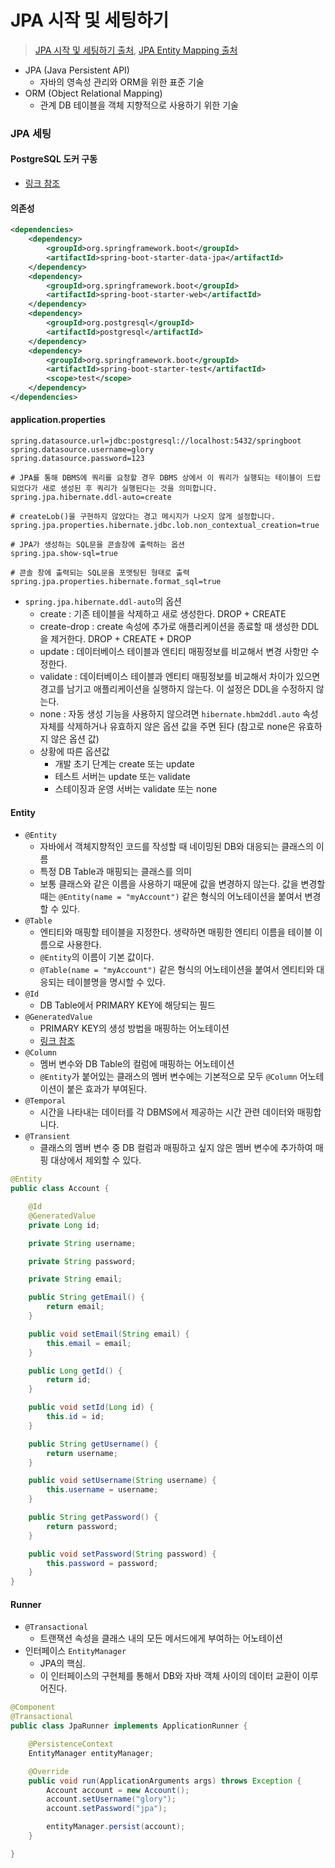 # JPA 시작 및 세팅하기

> [JPA 시작 및 세팅하기 출처](https://engkimbs.tistory.com/811?category=772527),
> [JPA Entity Mapping 출처](https://engkimbs.tistory.com/812?category=772527)

- JPA (Java Persistent API)
    - 자바의 영속성 관리와 ORM을 위한 표준 기술
- ORM (Object Relational Mapping)
    - 관계 DB 테이블을 객체 지향적으로 사용하기 위한 기술

### JPA 세팅

#### PostgreSQL 도커 구동

- [링크 참조](https://engkimbs.tistory.com/789)

#### 의존성

```xml
<dependencies>
    <dependency>
        <groupId>org.springframework.boot</groupId>
        <artifactId>spring-boot-starter-data-jpa</artifactId>
    </dependency>
    <dependency>
        <groupId>org.springframework.boot</groupId>
        <artifactId>spring-boot-starter-web</artifactId>
    </dependency>
    <dependency>
        <groupId>org.postgresql</groupId>
        <artifactId>postgresql</artifactId>
    </dependency>
    <dependency>
        <groupId>org.springframework.boot</groupId>
        <artifactId>spring-boot-starter-test</artifactId>
        <scope>test</scope>
    </dependency>
</dependencies>
```

#### application.properties

```properties
spring.datasource.url=jdbc:postgresql://localhost:5432/springboot
spring.datasource.username=glory
spring.datasource.password=123

# JPA를 통해 DBMS에 쿼리를 요청할 경우 DBMS 상에서 이 쿼리가 실행되는 테이블이 드랍되었다가 새로 생성된 후 쿼리가 실행된다는 것을 의미합니다.
spring.jpa.hibernate.ddl-auto=create

# createLob()을 구현하지 않았다는 경고 메시지가 나오지 않게 설정합니다.
spring.jpa.properties.hibernate.jdbc.lob.non_contextual_creation=true

# JPA가 생성하는 SQL문을 콘솔창에 출력하는 옵션
spring.jpa.show-sql=true

# 콘솔 창에 출력되는 SQL문을 포맷팅된 형태로 출력
spring.jpa.properties.hibernate.format_sql=true
```

- `spring.jpa.hibernate.ddl-auto`의 옵션
    - create : 기존 테이블을 삭제하고 새로 생성한다. DROP + CREATE
    - create-drop : create 속성에 추가로 애플리케이션을 종료할 때 생성한 DDL을 제거한다. DROP + CREATE + DROP
    - update : 데이터베이스 테이블과 엔티티 매핑정보를 비교해서 변경 사항만 수정한다.
    - validate : 데이터베이스 테이블과 엔티티 매핑정보를 비교해서 차이가 있으면 경고를 남기고 애플리케이션을 실행하지 않는다. 이 설정은 DDL을 수정하지 않는다.
    - none : 자동 생성 기능을 사용하지 않으려면 `hibernate.hbm2ddl.auto` 속성 자체를 삭제하거나 유효하지 않은 옵션 값을 주면 된다 (참고로 none은 유효하지 않은 옵션 값)
    - 상황에 따른 옵션값
        - 개발 초기 단계는 create 또는 update
        - 테스트 서버는 update 또는 validate
        - 스테이징과 운영 서버는 validate 또는 none

#### Entity

- `@Entity`
    - 자바에서 객체지향적인 코드를 작성할 때 네이밍된 DB와 대응되는 클래스의 이름
    - 특정 DB Table과 매핑되는 클래스를 의미
    - 보통 클래스와 같은 이름을 사용하기 때문에 값을 변경하지 않는다. 값을 변경할 때는 `@Entity(name = "myAccount")` 같은 형식의 어노테이션을 붙여서 변경할 수 있다.
- `@Table`
    - 엔티티와 매핑할 테이블을 지정한다. 생략하면 매핑한 엔티티 이름을 테이블 이름으로 사용한다.
    - `@Entity`의 이름이 기본 값이다.
    - `@Table(name = "myAccount")` 같은 형식의 어노테이션을 붙여서 엔티티와 대응되는 테이블명을 명시할 수 있다.
- `@Id`
    - DB Table에서 PRIMARY KEY에 해당되는 필드
- `@GeneratedValue`
    - PRIMARY KEY의 생성 방법을 매핑하는 어노테이션
    - [링크 참조](https://gmlwjd9405.github.io/2019/08/12/primary-key-mapping.html)
- `@Column`
    - 멤버 변수와 DB Table의 컬럼에 매핑하는 어노테이션
    - `@Entity`가 붙어있는 클래스의 멤버 변수에는 기본적으로 모두 `@Column` 어노테이션이 붙은 효과가 부여된다.
- `@Temporal`
    - 시간을 나타내는 데이터를 각 DBMS에서 제공하는 시간 관련 데이터와 매핑합니다.
- `@Transient`
    - 클래스의 멤버 변수 중 DB 컬럼과 매핑하고 싶지 않은 멤버 변수에 추가하여 매핑 대상에서 제외할 수 있다.

```java
@Entity
public class Account {

    @Id
    @GeneratedValue
    private Long id;

    private String username;

    private String password;

    private String email;

    public String getEmail() {
        return email;
    }

    public void setEmail(String email) {
        this.email = email;
    }

    public Long getId() {
        return id;
    }

    public void setId(Long id) {
        this.id = id;
    }

    public String getUsername() {
        return username;
    }

    public void setUsername(String username) {
        this.username = username;
    }

    public String getPassword() {
        return password;
    }

    public void setPassword(String password) {
        this.password = password;
    }
}
```

#### Runner

- `@Transactional`
    - 트랜잭션 속성을 클래스 내의 모든 메서드에게 부여하는 어노테이션
- 인터페이스 `EntityManager`
    - JPA의 핵심.
    - 이 인터페이스의 구현체를 통해서 DB와 자바 객체 사이의 데이터 교환이 이루어진다.

```java
@Component
@Transactional
public class JpaRunner implements ApplicationRunner {

    @PersistenceContext
    EntityManager entityManager;

    @Override
    public void run(ApplicationArguments args) throws Exception {
        Account account = new Account();
        account.setUsername("glory");
        account.setPassword("jpa");

        entityManager.persist(account);
    }

}
```